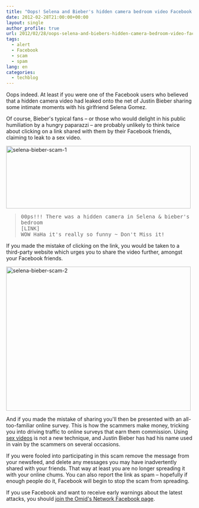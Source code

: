 ```yaml
---
title: "Oops! Selena and Bieber's hidden camera bedroom video Facebook scam"
date: 2012-02-28T21:00:00+00:00
layout: single
author_profile: true
url: 2012/02/28/oops-selena-and-biebers-hidden-camera-bedroom-video-facebook-scam/
tags:
  - alert
  - Facebook
  - scam
  - spam
lang: en
categories: 
  - techblog
---
```

Oops indeed. At least if you were one of the Facebook users who believed that a hidden camera video had leaked onto the net of Justin Bieber sharing some intimate moments with his girlfriend Selena Gomez. 

Of course, Bieber's typical fans – or those who would delight in his public humiliation by a hungry paparazzi – are probably unlikely to think twice about clicking on a link shared with them by their Facebook friends, claiming to leak to a sex video. 

[<img title="selena-bieber-scam-1" border="0" alt="selena-bieber-scam-1" src="http://lh6.ggpht.com/-OGEcjId9_mo/T0042QMzgKI/AAAAAAAAE_Y/U9DrpmyiM_Q/selena-bieber-scam-1_thumb%25255B2%25255D.jpg?imgmax=800" width="498" height="169" />](http://lh3.ggpht.com/-ZTQVHBFakFU/T004WQDIurI/AAAAAAAAE_Q/CnZ1AxvgxCY/s1600-h/selena-bieber-scam-1%25255B4%25255D.jpg) 

> <tt>00ps!!! There was a hidden camera in Selena & bieber's bedroom</tt>  
> <tt>[LINK]</tt>  
> <tt>WOW HaHa it's really so funny ~ Don't Miss it!</tt>

If you made the mistake of clicking on the link, you would be taken to a third-party website which urges you to share the video further, amongst your Facebook friends. 

[<img title="selena-bieber-scam-2" border="0" alt="selena-bieber-scam-2" src="http://lh4.ggpht.com/-fHzHBThLGTU/T005WgzscMI/AAAAAAAAE_o/DTX3VhEuuX4/selena-bieber-scam-2_thumb%25255B2%25255D.jpg?imgmax=800" width="498" height="389" />](http://lh4.ggpht.com/-CXjur13r9OM/T005HsW4VgI/AAAAAAAAE_g/swspnIchYqY/s1600-h/selena-bieber-scam-2%25255B4%25255D.jpg) 

And if you made the mistake of sharing you'll then be presented with an all-too-familiar online survey. This is how the scammers make money, tricking you into driving traffic to online surveys that earn them commission. Using <a href="/2012/02/ex-girlfriend-sex-videos-browser.html" target="_blank">sex videos</a> is not a new technique, and Justin Bieber has had his name used in vain by the scammers on several occasions. 

If you were fooled into participating in this scam remove the message from your newsfeed, and delete any messages you may have inadvertently shared with your friends. That way at least you are no longer spreading it with your online chums. You can also report the link as spam – hopefully if enough people do it, Facebook will begin to stop the scam from spreading. 

If you use Facebook and want to receive early warnings about the latest attacks, you should <a href="https://www.facebook.com/omidsnetwork/" target="_blank">join the Omid's Network Facebook page</a>.